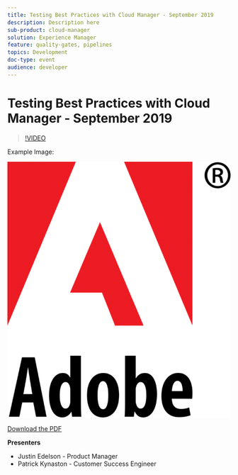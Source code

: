 ```yaml
---
title: Testing Best Practices with Cloud Manager - September 2019
description: Description here
sub-product: cloud-manager
solution: Experience Manager
feature: quality-gates, pipelines
topics: Development
doc-type: event
audience: developer
---
```


# Testing Best Practices with Cloud Manager - September 2019

>[!VIDEO](https://video.tv.adobe.com/v/329028/?quality=9&learn=on)

Example Image:

![Example Image](../../assets/adobe-logo-old.png)

[Download the PDF](./assets/CloudManagerWebinarSeptember2019.pdf)


**Presenters**

* Justin Edelson - Product Manager
* Patrick Kynaston - Customer Success Engineer